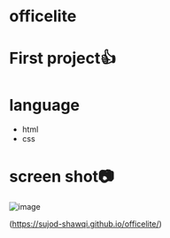 # officelite
# First project👍
# language
* html
* css

# screen shot📷

![image](https://user-images.githubusercontent.com/102264308/160139169-785cacf1-843e-4ddc-aebb-b18f812eaca7.PNG)

(https://sujod-shawqi.github.io/officelite/)
